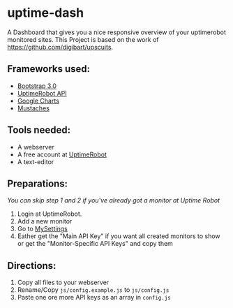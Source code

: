 uptime-dash
===========

A Dashboard that gives you a nice responsive overview of your uptimerobot monitored sites.
This Project is based on the work of https://github.com/digibart/upscuits.

Frameworks used:
-------------
* [Bootstrap 3.0](http://getbootstrap.com)
* [UptimeRobot API](http://www.uptimerobot.com/api)
* [Google Charts](https://developers.google.com/chart)
* [Mustaches](https://github.com/janl/mustache.js/)

Tools needed:
---------------
* A webserver
* A free account at [UptimeRobot](http://uptimerobot.com)
* A text-editor

Preparations:
---------------
_You can skip step 1 and 2 if you've already got a monitor at Uptime Robot_

1. Login at UptimeRobot.
2. Add a new monitor
3. Go to [MySettings](http://www.uptimerobot.com/mySettings.asp)
4. Eather get the "Main API Key" if you want all created monitors to show or get the "Monitor-Specific API Keys" and copy them

Directions:
---------------
1. Copy all files to your webserver
2. Rename/Copy `js/config.example.js` to `js/config.js`
3. Paste one ore more API keys as an array in `config.js`

